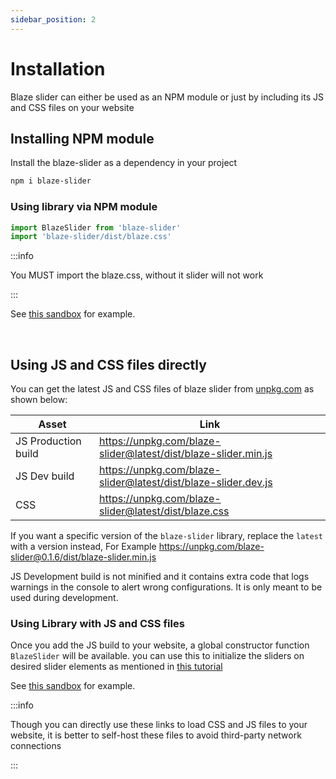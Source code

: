 ```yaml
---
sidebar_position: 2
---
```


# Installation

Blaze slider can either be used as an NPM module or just by including its JS and CSS files on your website

## Installing NPM module

Install the blaze-slider as a dependency in your project

```bash
npm i blaze-slider
```

### Using library via NPM module

```javascript
import BlazeSlider from 'blaze-slider'
import 'blaze-slider/dist/blaze.css'
```

:::info

You MUST import the blaze.css, without it slider will not work

:::

See [this sandbox](https://codesandbox.io/s/blaze-slider-npm-playground-hm60ip?file=/src/index.js) for example.

<br/>

## Using JS and CSS files directly

You can get the latest JS and CSS files of blaze slider from [unpkg.com](https://unpkg.com/) as shown below:

| Asset               | Link                                                           |
| ------------------- | -------------------------------------------------------------- |
| JS Production build | https://unpkg.com/blaze-slider@latest/dist/blaze-slider.min.js |
| JS Dev build        | https://unpkg.com/blaze-slider@latest/dist/blaze-slider.dev.js |
| CSS                 | https://unpkg.com/blaze-slider@latest/dist/blaze.css           |

If you want a specific version of the `blaze-slider` library, replace the `latest` with a version instead, For Example https://unpkg.com/blaze-slider@0.1.6/dist/blaze-slider.min.js

JS Development build is not minified and it contains extra code that logs warnings in the console to alert wrong configurations. It is only meant to be used during development.

### Using Library with JS and CSS files

Once you add the JS build to your website, a global constructor function `BlazeSlider` will be available. you can use this to initialize the sliders on desired slider elements as mentioned in [this tutorial](/docs/Tutorial/initialize-slider)

See [this sandbox](https://codesandbox.io/s/blaze-slider-playground-ps0b9u) for example.

:::info

Though you can directly use these links to load CSS and JS files to your website, it is better to self-host these files to avoid third-party network connections

:::
